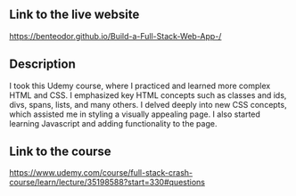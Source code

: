  ## Link to the live website 
 https://benteodor.github.io/Build-a-Full-Stack-Web-App-/
 ## Description 
 I took this Udemy course, where I practiced and learned more complex HTML and CSS. I emphasized key HTML concepts such as classes and ids, divs, spans, lists, and many others. I delved deeply into new CSS concepts, which 
 assisted me in styling a visually appealing page. I also started learning Javascript and adding functionality to the page. 
 ## Link to the course 
 https://www.udemy.com/course/full-stack-crash-course/learn/lecture/35198588?start=330#questions





 
 
 


